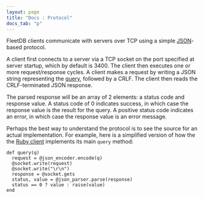 ```yaml
---
layout: page
title: "Docs : Protocol"
docs_tab: "p"
---
```


FleetDB clients communicate with servers over TCP using a simple [JSON](http://json.org)-based protocol.

A client first connects to a server via a TCP socket on the port specified at server startup, which by default is 3400. The client then executes one or more request/response cycles. A client makes a request by writing a JSON string representing the [query](/docs/queries.html), followed by a CRLF. The client then reads the CRLF-terminated JSON response.

The parsed response will be an array of 2 elements: a status code and response value. A status code of 0 indicates success, in which case the response value is the result for the query. A positive status code indicates an error, in which case the response value is an error message.

Perhaps the best way to understand the protocol is to see the source for an actual implementation. For example, here is a simplified version of how the the [Ruby client](http://github.com/mmcgrana/fleet-rb) implements its main `query` method:

    def query(q)
      request = @json_encoder.encode(q)
      @socket.write(request)
      @socket.write("\r\n")
      response = @socket.gets
      status, value = @json_parser.parse(response)
      status == 0 ? value : raise(value)
    end
